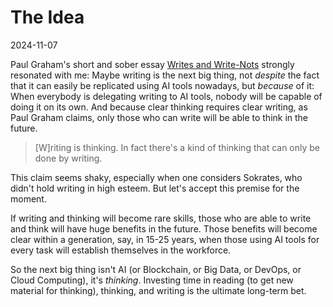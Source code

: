 # The Idea

2024-11-07

Paul Graham's short and sober essay [Writes and
Write-Nots](https://paulgraham.com/writes.html) strongly resonated with me:
Maybe writing is the next big thing, not _despite_ the fact that it can
easily be replicated using AI tools nowadays, but _because_ of it: When
everybody is delegating writing to AI tools, nobody will be capable of doing it
on its own. And because clear thinking requires clear writing, as Paul Graham
claims, only those who can write will be able to think in the future.

> [W]riting is thinking. In fact there's a kind of thinking that can only be
> done by writing.

This claim seems shaky, especially when one considers Sokrates, who didn't hold
writing in high esteem. But let's accept this premise for the moment.

If writing and thinking will become rare skills, those who are able to write and
think will have huge benefits in the future. Those benefits will become clear
within a generation, say, in 15-25 years, when those using AI tools for every
task will establish themselves in the workforce.

So the next big thing isn't AI (or Blockchain, or Big Data, or DevOps, or Cloud
Computing), it's _thinking_. Investing time in reading (to get new material for
thinking), thinking, and writing is the ultimate long-term bet.
